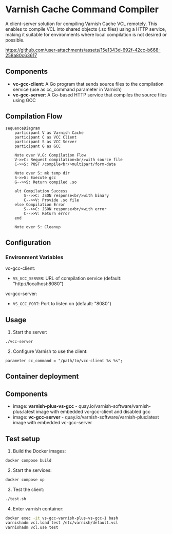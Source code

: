 # Varnish Cache Command Compiler

A client-server solution for compiling Varnish Cache VCL remotely. This
enables to compile VCL into shared objects (.so files) using a HTTP service,
making it suitable for environments where local compilation is not desired
or possible.

https://github.com/user-attachments/assets/15e1343d-692f-42cc-b668-258a80c63617

## Components

- **vc-gcc-client**: A Go program that sends source files to the compilation service (use as cc_command parameter in Varnish)
- **vc-gcc-server**: A Go-based HTTP service that compiles the source files using GCC

## Compilation Flow

```mermaid
sequenceDiagram
    participant V as Varnish Cache
    participant C as VCC Client
    participant S as VCC Server
    participant G as GCC

    Note over V,G: Compilation Flow
    V->>C: Request compilation<br/>with source file
    C->>S: POST /compile<br/>multipart/form-data

    Note over S: mk temp dir
    S->>G: Execute gcc
    G-->>S: Return compiled .so

    alt Compilation Success
        S-->>C: JSON response<br/>with binary
        C-->>V: Provide .so file
    else Compilation Error
        S-->>C: JSON response<br/>with error
        C-->>V: Return error
    end

    Note over S: Cleanup
```

## Configuration

### Environment Variables

vc-gcc-client:
- `VS_GCC_SERVER`: URL of compilation service (default: "http://localhost:8080")

vc-gcc-server:
- `VS_GCC_PORT`: Port to listen on (default: "8080")

## Usage

1. Start the server:
```bash
./vcc-server
```

2. Configure Varnish to use the client:
```vcl
parameter cc_command = "/path/to/vcc-client %s %s";
```

## Container deployment

## Components

 - image: **varnish-plus-vs-gcc** - quay.io/varnish-software/varnish-plus:latest image with embedded vc-gcc-client and disabled gcc
 - image: **vc-gcc-server** - quay.io/varnish-software/varnish-plus:latest image with embedded vc-gcc-server

## Test setup

1. Build the Docker images:
```bash
docker compose build
```

2. Start the services:
```bash
docker compose up
```

3. Test the client:
```bash
./test.sh
```

4. Enter varnish container:
```bash
docker exec -it vs-gcc-varnish-plus-vs-gcc-1 bash
varnishadm vcl.load test /etc/varnish/default.vcl
varnishadm vcl.use test
```
